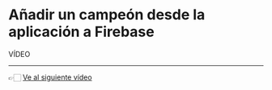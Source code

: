 # Añadir un campeón desde la aplicación a Firebase

VÍDEO

---

👉🏻 [Ve al siguiente vídeo](./practica-app-lol-firebase-3.md)
